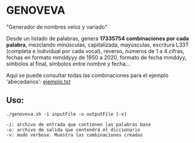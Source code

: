 # GENOVEVA

"Generador de nombres veloz y variado"

Desde un listado de palabras, genera **17335754 combinaciones por cada palabra**, mezclando minúsculas, capitalizada, mayúsculas, escritura L33T (completa e individual por cada vocal), reverso, números de 1 a 4 cifras, fechas en formato mmddyyy de 1950 a 2020, formato de fecha mmddyy, símbolos al final, símbolos entre nombre y fecha...

Aquí se puede consultar todas las combinaciones para el ejemplo 'abecedarios': 
[ejemplo.txt](ejemplo.txt)


## Uso:

```
./genoveva.sh -i inputFile -o outputFile [-v]

-i: archivo de entrada que contienen las palabras base
-o: archivo de salida que contendrá el diccionario
-v: modo verbose. Muestra las combinaciones creadas
```
